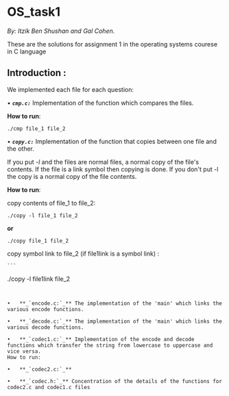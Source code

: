 # OS_task1

_By: Itzik Ben Shushan and Gal Cohen._

These are the solutions for assignment 1 in the operating systems courese in C language

## Introduction : 
We implemented each file for each question:

•	**_`cmp.c:`_** Implementation of the function which compares the files.

 __How to run__:
 
   ```
  ./cmp file_1 file_2
  ```

•	**_`copy.c:`_** Implementation of the function that copies between one file and the other.

If you put _-l_ and the files are normal files, a normal copy of the file's contents. If the file is a link symbol then copying is done.
If you don't put -l the copy is a normal copy of the file contents.

 __How to run__:
 
 copy contents of file_1 to file_2:
 
   ```
  ./copy -l file_1 file_2 
  ```
  __or__
  
   ```
  ./copy file_1 file_2 
  ```
  copy symbol link to file_2 (if file1link is a symbol link) :
  
    ```
  ./copy -l file1link file_2 
  ```
  

•	**_`encode.c:`_** The implementation of the 'main' which links the various encode functions.

•	**_`decode.c:`_** The implementation of the 'main' which links the various decode functions.

•	**_`codec1.c:`_** Implementation of the encode and decode functions which transfer the string from lowercase to uppercase and vice versa.
How to run:

•	**_`codec2.c:`_**

•	**_`codec.h:`_** Concentration of the details of the functions for codec2.c and codec1.c files
